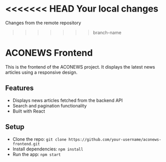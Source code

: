<<<<<<< HEAD
Your local changes
=======
Changes from the remote repository
>>>>>>> branch-name


# ACONEWS Frontend
This is the frontend of the ACONEWS project. It displays the latest news articles using a responsive design.

## Features
- Displays news articles fetched from the backend API
- Search and pagination functionality
- Built with React

## Setup
- Clone the repo: `git clone https://github.com/your-username/aconews-frontend.git`
- Install dependencies: `npm install`
- Run the app: `npm start`

